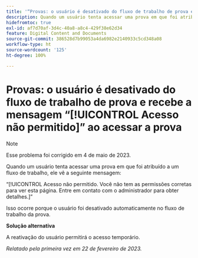 ```yaml
---
title: '“Provas: o usuário é desativado do fluxo de trabalho de prova e recebe a mensagem Acesso não permitido ao acessar a prova”'
description: Quando um usuário tenta acessar uma prova em que foi atribuído a um fluxo de trabalho, ele vê uma mensagem de Acesso não permitido.
hidefromtoc: true
exl-id: af7d70af-3d4c-40a8-a8c4-429f38e62d34
feature: Digital Content and Documents
source-git-commit: 386528d7b99053a4da6982e2140933c5cd348a08
workflow-type: ht
source-wordcount: '125'
ht-degree: 100%

---
```


# Provas: o usuário é desativado do fluxo de trabalho de prova e recebe a mensagem “[!UICONTROL Acesso não permitido]” ao acessar a prova

<!--This is on both the WF and WFP TOCs-->

>[!NOTE]
>
>Esse problema foi corrigido em 4 de maio de 2023.

Quando um usuário tenta acessar uma prova em que foi atribuído a um fluxo de trabalho, ele vê a seguinte mensagem:

“[!UICONTROL Acesso não permitido. Você não tem as permissões corretas para ver esta página. Entre em contato com o administrador para obter detalhes.]”

Isso ocorre porque o usuário foi desativado automaticamente no fluxo de trabalho da prova.

**Solução alternativa**

A reativação do usuário permitirá o acesso temporário.

_Relatado pela primeira vez em 22 de fevereiro de 2023._

